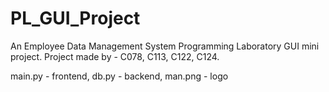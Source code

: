 # PL_GUI_Project
An Employee Data Management System
Programming Laboratory GUI mini project.
Project made by - C078, C113, C122, C124.

main.py - frontend,
db.py - backend,
man.png - logo
